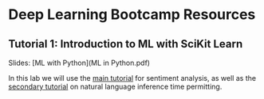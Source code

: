 # Deep Learning Bootcamp Resources

## Tutorial 1: Introduction to ML with SciKit Learn
Slides: [ML with Python](ML in Python.pdf)

In this lab we will use the [main tutorial](Introduction_to_Python_and_Sklearn.ipynb) for sentiment analysis, as well as the [secondary tutorial](NLI_Exercise.ipynb) on natural language inference time permitting. 
